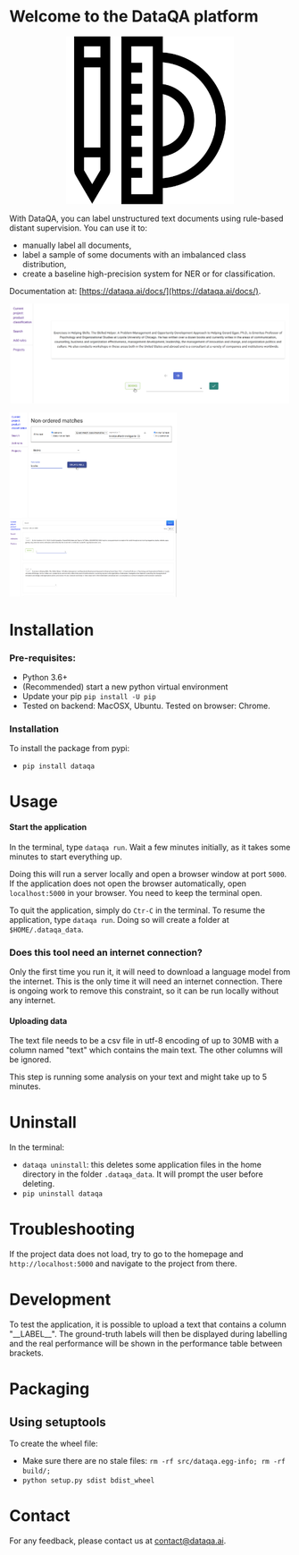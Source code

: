 # Welcome to the DataQA platform
<p align="center">
    <img src="dataqa-ui/public/images/protractor.png?raw=true" width="300" height="300">
</p>

With DataQA, you can label unstructured text documents using rule-based distant supervision. You can use it to:
* manually label all documents,
* label a sample of some documents with an imbalanced class distribution,
* create a baseline high-precision system for NER or for classification.

Documentation at: [https://dataqa.ai/docs/](https://dataqa.ai/docs/).

<p align="center">
    <img src="github_images/labelling_entity_selected.png?raw=true" width="500"/>
</p>

<p float="left">
    <img src="github_images/books_rule.png?raw=true" width="300"/>
    <img src="github_images/search_label.png?raw=true" width="300"/>
</p>

# Installation

### Pre-requisites:

* Python 3.6+
* (Recommended) start a new python virtual environment
* Update your pip `pip install -U pip`
* Tested on backend: MacOSX, Ubuntu. Tested on browser: Chrome.

### Installation

To install the package from pypi:

* `pip install dataqa`

# Usage

#### Start the application

In the terminal, type `dataqa run`. Wait a few minutes initially, as it takes some minutes to start everything up.

Doing this will run a server locally and open a browser window at port `5000`. If the application does not open the browser automatically, open `localhost:5000` in your browser. You need to keep the terminal open.

To quit the application, simply do `Ctr-C` in the terminal. To resume the application, type `dataqa run`. Doing so will create a folder at `$HOME/.dataqa_data`.

### Does this tool need an internet connection?

Only the first time you run it, it will need to download a language model from the internet. This is the only time it will need an internet connection. There is ongoing work to remove this constraint, so it can be run locally without any internet.

#### Uploading data

The text file needs to be a csv file in utf-8 encoding of up to 30MB with a column named "text" which contains the main text. The other columns will be ignored.

This step is running some analysis on your text and might take up to 5 minutes.


# Uninstall

In the terminal:

* `dataqa uninstall`: this deletes some application files in the home directory in the folder `.dataqa_data`. It will prompt the user before deleting.
* `pip uninstall dataqa` 


# Troubleshooting

If the project data does not load, try to go to the homepage and `http://localhost:5000` and navigate to the project from there.


# Development

To test the application, it is possible to upload a text that contains a column "\_\_LABEL\_\_". The ground-truth labels will then be displayed during labelling and the real performance will be shown in the performance table between brackets.

# Packaging

## Using setuptools

To create the wheel file:

* Make sure there are no stale files: `rm -rf src/dataqa.egg-info; rm -rf build/;`
* `python setup.py sdist bdist_wheel`

# Contact

For any feedback, please contact us at contact@dataqa.ai.